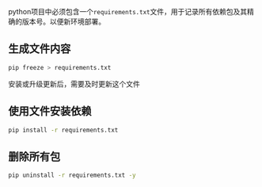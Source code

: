 <!--
 * @Github       : https://github.com/superzhc/BigData-A-Question
 * @Author       : SUPERZHC
 * @CreateDate   : 2020-08-25 16:37:22
 * @LastEditTime : 2020-12-25 13:53:49
 * @Copyright 2020 SUPERZHC
-->
python项目中必须包含一个`requirements.txt`文件，用于记录所有依赖包及其精确的版本号。以便新环境部署。

## 生成文件内容

```bash
pip freeze > requirements.txt
```

安装或升级更新后，需要及时更新这个文件

## 使用文件安装依赖

```bash
pip install -r requirements.txt
```

## 删除所有包

```sh
pip uninstall -r requirements.txt -y
```